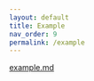 ```yaml
---
layout: default
title: Example
nav_order: 9
permalink: /example
---
```


[example.md](src/example.md)